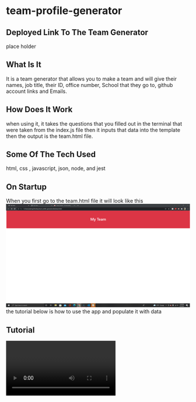 # team-profile-generator


## Deployed Link To The Team Generator
place holder

## What Is It 
It is a team generator that allows you to make a team and will give their names, job title, their ID, office number, 
School that they go to, github account links and Emails.


## How Does It Work
when using it, it takes the questions that you filled out in the terminal that were taken from the index.js file then it inputs that data into the template then the 
output is the team.html file.

## Some Of The Tech Used

html, css , javascript, json, node, and jest

## On Startup 
When you first go to the team.html file it will look like this
![image](./assets/images/startup.png)
the tutorial below is how to use the app and populate it with data

## Tutorial

![video](./assets/images/tutorial.mp4)



